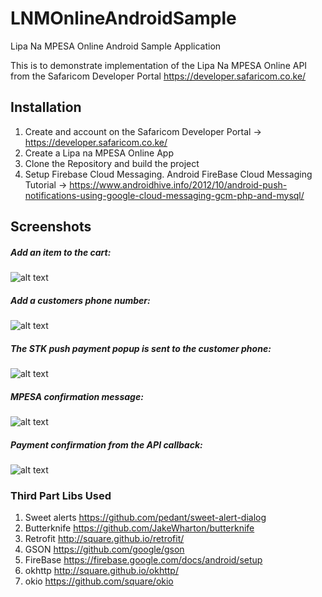 # LNMOnlineAndroidSample
Lipa Na MPESA Online Android Sample Application

This is to demonstrate implementation of the Lipa Na MPESA Online API from the Safaricom Developer Portal https://developer.safaricom.co.ke/

##  Installation
1. Create and account on the Safaricom Developer Portal -> https://developer.safaricom.co.ke/
2. Create a Lipa na MPESA Online App
3. Clone the Repository and build the project
4. Setup Firebase Cloud Messaging. Android FireBase Cloud Messaging Tutorial -> https://www.androidhive.info/2012/10/android-push-notifications-using-google-cloud-messaging-gcm-php-and-mysql/

##  Screenshots

##### Add an item to the cart: 
![alt text](https://github.com/safaricom/LNMOnlineAndroidSample/blob/master/a.jpg "Screen A")

##### Add a customers phone number: 
![alt text](https://github.com/safaricom/LNMOnlineAndroidSample/blob/master/b.jpg "Screen B")

##### The STK push payment popup is sent to the customer phone: 
![alt text](https://github.com/safaricom/LNMOnlineAndroidSample/blob/master/c.jpg "Screen C")

##### MPESA confirmation message: 
![alt text](https://github.com/safaricom/LNMOnlineAndroidSample/blob/master/d.jpg "Screen D")

##### Payment confirmation from the API callback: 
![alt text](https://github.com/safaricom/LNMOnlineAndroidSample/blob/master/e.jpg "Screen E")

### Third Part Libs Used
1. Sweet alerts https://github.com/pedant/sweet-alert-dialog
2. Butterknife https://github.com/JakeWharton/butterknife
3. Retrofit http://square.github.io/retrofit/
4. GSON https://github.com/google/gson
5. FireBase https://firebase.google.com/docs/android/setup
6. okhttp http://square.github.io/okhttp/
7. okio https://github.com/square/okio
